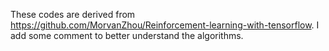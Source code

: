 These codes are derived from https://github.com/MorvanZhou/Reinforcement-learning-with-tensorflow.
I add some comment to better understand the algorithms.